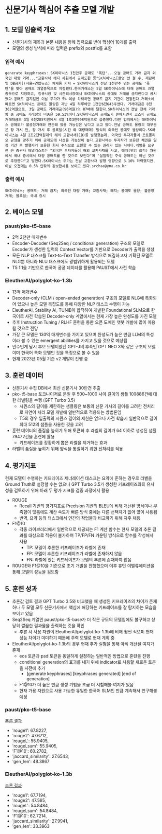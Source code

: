 # 신문기사 핵심어 추출 모델 개발

## 1. 모델 입출력 개요

- 신문기사의 제목과 본문 내용을 함께 입력으로 받아 핵심어 10개를 출력
- 모델의 생성 방식에 따라 입력은 prefix와 postfix를 포함

### 입력 예시
`generate keyphrases: SK하이닉스 1천만주 공매도 '폭탄'...오늘 공매도 거래 금지 외국인 대량 거래..."교환사채 헤지 차원에서 공매도한 듯"SK하이닉스[촬영 안 철 수, 재판매 및 DB금지](서울=연합뉴스) 채새롬 기자 = SK하이닉스가 전날 1천만주 넘는 공매도 '폭탄'을 맞아 공매도 과열종목으로 지정됐다.한국거래소는 5일 SK하이닉스에 대해 공매도 과열종목으로 지정하고, 정규시장 및 시간외시장에서 SK하이닉스의 공매도 거래를 금지한다고 공시했다.공매도 금지일인 이날 주가가 5% 이상 하락하면 공매도 금지 기간이 연장된다.거래소에 따르면 SK하이닉스 공매도 물량은 지난 4일 하루에만 1천만6천643주였다. 거래대금은 8천362억원으로, 3일 공매도 거래대금(96억원)의 87배에 달한다.SK하이닉스의 전날 전체 거래량 중 공매도 거래량의 비중은 59.53%이다.SK하이닉스에 공매도가 쏟아지면서 코스피 공매도 거래대금도 3일 6천285억원에서 4일 1조3천998억원으로 급증했다.다만 업계에서는 SK하이닉스 공매도가 불공정거래와 연관돼 있을 가능성은 낮다고 보고 있다.전날 공매도 물량의 대부분은 장 개시 전, 장 개시 후 블록딜(시간 외 대량매매) 방식의 외국인 공매도 물량이다.SK하이닉스는 4일 2조2천억원대의 해외 교환사채(EB)를 발행했는데, 외국인 투자자들이 포트폴리오 균형을 맞추기 위해 공매도에 나섰을 가능성이 높다.교환사채는 투자자가 보유한 채권을 일정 기간 후 발행사가 보유한 회사 주식으로 교환할 수 있는 권리가 있는 사채다.익명을 요구한 한 증권사 애널리스트는 "외국인 투자자들이 해외 교환사채를 사고, 헤지(위험 회피) 차원에서 국내 증시에서 대량 공매도를 한 것으로 보인다"며 "실질적인 주식 공매도는 아닌 것으로 추정한다"고 말했다.SK하이닉스 주가는 전날 교환사채 발행 영향으로 3.10% 하락했지만, 이날 오전에는 0.5% 안팎의 강보합세를 보이고 있다.srchae@yna.co.kr`

### 출력 예시
`SK하이닉스; 공매도; 거래 금지; 외국인 대량 거래; 교환사채; 헤지; 공매도 물량; 불공정거래; 블록딜; 국내 증시`

## 2. 베이스 모델

### paust/pko-t5-base
- 2억 2천만 매개변수
- Encoder-Decoder (Seq2Seq / conditional generation) 구조의 모델로 Encoder가 생성한 입력의 Context Vector를 기반으로 Decoder가 출력을 생성
- 모든 NLP 태스크를 Text-to-Text Transfer 방식으로 해결하고자 기획된 모델로 NLG뿐 아니라 NLU 태스크에도 광범위하게 활용되는 모델
- T5 1.1을 기반으로 한국어 공공 데이터를 활용해 PAUST에서 사전 학습

### EleutherAI/polyglot-ko-1.3b
- 13억 매개변수
- Decoder-only (CLM / open-ended generation) 구조의 모델로 NLG에 특화되어 있으나 높은 모델 복잡도를 통해 다양한 NLP 태스크 수행이 가능
- EleutherAI, Stability AI, TUNiB이 합작하여 개발한 Foundational SLM으로 한국어로 사전 학습된 Decoder-only 계열에서는 현재 가장 높은 완성도를 가진 모델
- 추후 Instruction Tuning / RLHF 훈련을 통한 오픈 도메인 챗봇 개발에 많이 이용될 것으로 전망
- 가장 큰 모델은 130억 매개변수를 가지고 있으며 완성도가 높은 만큼 LLM의 특성이라 볼 수 있는 emergent abilities를 가지고 있을 것으로 예상됨
- 인수인계 당시 후보 모델이었던 GPT-J의 후속인 GPT NEO X와 같은 구조의 모델이며 한국어 특화 모델인 것을 특징으로 볼 수 있음
- 현재 2023년 05월 기준 v2 개발이 진행 중

## 3. 훈련 데이터
- 신문기사 수집 DB에서 최신 신문기사 30만건 추출
- pko-t5-base 토크나이저로 분절 후 500~1000 사이 길이의 샘플 100886건에 대한 라벨링을 수행 (GPT Turbo 3.5)
  - 시퀀스의 길이를 제한하는 샘플링은 보통의 신문 기사의 길이를 고려한 전처리로 자연어 처리 모델 개발에 일반적으로 적용되는 방법론임
  - T5의 경우 입출력의 시퀀스 길이의 제한은 없으나 사전 학습시 일반적으로 길이 최대 512의 샘플을 사용한 것을 고려
- 훈련 데이터의 품질을 높히기 위해 토큰화 후 라벨의 길이가 64 이하로 생성된 샘플 79472건을 훈련에 활용
  - 키프레이즈를 장황하게 뽑은 라벨을 제거하는 효과
- 라벨의 품질을 높히기 위해 양식을 통일하기 위한 전처리를 적용

## 4. 평가지표
현재 모델이 수행하는 키프레이즈 제너레이션 태스크는 요약에 준하는 경우로 라벨을 Ground Truth로 설정할 수는 없으나 GPT Turbo 3.5가 생성한 키프레이즈와의 유사성을 검토하기 위해 아래 두 평가 지표를 검증 과정에서 활용
- ROUGE
  - Recall 기반의 평가지표로 Precision 기반의 BLEU에 비해 개선된 방식이나 부족함이 많음에도 계산 속도가 빠른 방식 중에는 다른 선택지가 없어 많이 사용됨
  - 번역, 요약 등의 태스크에서 인간의 작업물과 비교하기 위해 자주 채용
- F1@10
  - 각종 라이브러리에서 일반적으로 제공되는 F1 계산 함수는 현재 모델의 추론 결과를 대상으로 적용이 불가하여 TP/FP/FN 카운팅 방식으로 함수를 작성해서 사용
    - TP: 모델이 추론한 키프레이즈가 라벨에 존재
    - FP: 모델이 추론한 키프레이즈가 라벨에 존재하지 않음
    - FN: 라벨에 있는 키프레이즈가 모델의 추론에 존재하지 않음
- ROUGE와 F1@10을 기준으로 초기 개발을 진행했으며 이후 휴먼 이밸류에이션을 통해 모델의 성능을 검토함

## 5. 훈련 성과
- 추론값 검토 결과 GPT Turbo 3.5와 비교했을 때 생성된 키프레이즈의 차이가 존재하나 두 모델 모두 신문기사에서 핵심에 해당하는 키프레이즈를 잘 탐지하는 모습을 보이고 있음
- Seq2Seq 계열인 paust/pko-t5-base가 더 작은 규모의 모델임에도 불구하고 상당히 깔끔한 결과물을 출력하는 것을 확인
  - 추론 시 사용 자원이 EleutherAI/polyglot-ko-1.3b에 비해 훨씬 적으며 현재 성능 차이가 미미하기 때문에 주력 모델로 현재 계획 중
- EleutherAI/polyglot-ko-1.3b의 경우 현재 추가 실험을 통해 아직 개선될 여지가 존재
  - eos 토큰과 pad 토큰을 동일하게 설정하는 일반적인 방법으로 훈련을 진행
  - conditional generation의 효과를 내기 위해 indicator로 사용할 새로운 토큰을 사전에 추가
    - [generate keyphrases] [keyphrases generated] [end of generation]
  - F1@10가 더 높은 만큼 생성 기법을 조금 더 시험해볼 여지가 있음
  - 현재 가용 자원으로 사용 가능한 유일한 한국어 SLM인 만큼 계속해서 연구해볼 예정

### paust/pko-t5-base
[추론 결과](results/paust_pko_t5_base_v4_run_1.txt)
- 'rouge1': 67.8227,
- 'rouge2': 47.6712,
- 'rougeL': 55.9405,
- 'rougeLsum': 55.9405,
- 'F1@10': 60.2782,
- 'jaccard_similarity': 27.6543,
- 'gen_len': 48.3867

### EleutherAI/polyglot-ko-1.3b
[추론 결과](results/eleutherai_polyglot_ko_1.3b_v4_run_15.txt)
- 'rouge1': 67.7194,
- 'rouge2': 47.595,
- 'rougeL': 54.8484,
- 'rougeLsum': 54.8484,
- 'F1@10': 62.7214,
- 'jaccard_similarity': 27.9941,
- 'gen_len': 33.3963